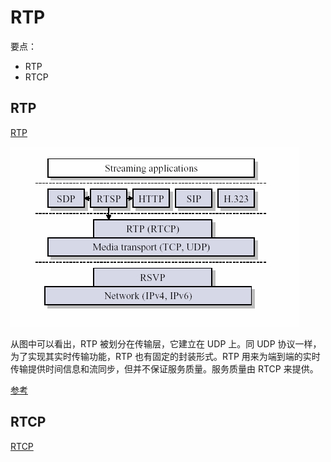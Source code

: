 # RTP

要点：

- RTP
- RTCP

## RTP

[RTP](https://zh.wikipedia.org/wiki/实时传输协议)

![](_v_images/20190731103729933_3315.png)

从图中可以看出，RTP 被划分在传输层，它建立在 UDP 上。同 UDP 协议一样，为了实现其实时传输功能，RTP 也有固定的封装形式。RTP 用来为端到端的实时传输提供时间信息和流同步，但并不保证服务质量。服务质量由 RTCP 来提供。

[参考](https://github.com/babosa/Course/blob/master/流媒体传输控制协议(RTSP%20RTP%20SDP)详解/rtp.md)

## RTCP

[RTCP](https://zh.wikipedia.org/wiki/实时传输控制协议)
